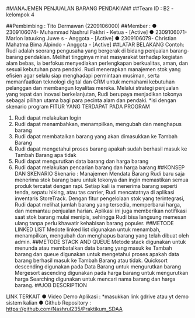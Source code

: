  #MANAJEMEN PENJUALAN BARANG PENDAKIAN#
##Team ID : B2 - kelompok 4 

##Pembimbing	: Tito Dermawan (2209106000)
##Member	: 
●	2309106074- Muhammad Nashrul Fakhri - Ketua - [Active]
●	2309106071- Marlon latuukng Juwe s  - Anggota - [Active]
●	2309106079- Christian Mahatma Bima Alpindo  - Anggota - [Active]
##LATAR BELAKANG
Contoh:
Rudi adalah seorang pengusaha yang bergerak di bidang penjualan barang-barang pendakian. Melihat tingginya minat masyarakat terhadap kegiatan alam bebas, ia berfokus menyediakan perlengkapan berkualitas, aman, dan sesuai kebutuhan para pendaki. Rudi menerapkan manajemen stok yang efisien agar selalu siap menghadapi permintaan musiman, serta memanfaatkan teknologi digital dan CRM untuk memahami kebutuhan pelanggan dan membangun loyalitas mereka. Melalui strategi penjualan yang tepat dan inovasi berkelanjutan, Rudi berupaya menjadikan tokonya sebagai pilihan utama bagi para pecinta alam dan pendaki. *isi dengan skenario program
FITUR YANG TERDAPAT PADA PROGRAM
1.	Rudi dapat melakukan login 
2.	Rudi dapat menambahkan, menampilkan, mengubah dan menghapus barang
3.	Rudi dapat membatalkan barang yang akan dimasukkan ke Tambah Barang
4.	Rudi dapat mengetahui proses barang apakah sudah berhasil masuk ke Tambah Barang apa tidak
5.	Rudi dapat mengurutkan data barang dan harga barang
6.	Rudi dapat melakukan pencarian barang dan harga barang
##KONSEP DAN SKENARIO
Skenario : Manajemen Mendata Barang 
Rudi baru saja menerima stok barang baru untuk tokonya dan ingin memastikan semua produk tercatat dengan rapi. Setiap kali ia menerima barang seperti tenda, sepatu hiking, atau tas carrier, Rudi mencatatnya di aplikasi inventaris StoreTrack. Dengan fitur pengelolaan stok yang terintegrasi, Rudi dapat melihat jumlah barang yang tersedia, memperbarui harga, dan memantau penjualan harian. Aplikasi ini juga memberikan notifikasi saat stok barang mulai menipis, sehingga Rudi bisa langsung memesan ulang tanpa perlu khawatir kehabisan barang populer.
##METODE LINKED LIST
Medote linked list digunakan untuk menambah, menampilkan, mengubah dan menghapus barang yang telah dibuat oleh admin.
##METODE STACK AND QUEUE
 Metode stack digunakan untuk menunda atau membatalkan data barang yang masuk ke Tambah barang dan queue digunakan untuk mengetahui proses apakah data barang berhasil masuk ke Tambah Barang atau tidak.
Quicksort descending digunakan pada Data Barang untuk mengurutkan barang 
 Mergesort ascending digunakan pada harga barang untuk mengurutkan harga
Searching digunakan untuk mencari nama barang dan harga barang.
##JOB DESCRIPTION



LINK TERKAIT
●	Video Demo Aplikasi : *masukkan link gdrive atau yt demo sistem kalian
●	Github Repository : https://github.com/Nashrul235/Praktikum_SDAA

